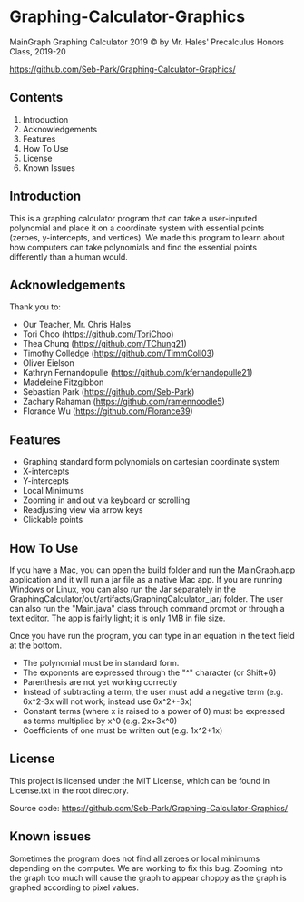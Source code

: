# Graphing-Calculator-Graphics
MainGraph Graphing Calculator 2019 ©
by Mr. Hales' Precalculus Honors Class, 2019-20

https://github.com/Seb-Park/Graphing-Calculator-Graphics/

Contents
--------
1. Introduction
2. Acknowledgements
3. Features
4. How To Use
5. License
6. Known Issues

Introduction
------------

This is a graphing calculator program that can take a user-inputed polynomial and place it on a coordinate system with essential points (zeroes, y-intercepts, and vertices). We made this program to learn about how computers can take polynomials and find the essential points differently than a human would.

Acknowledgements
----------------
Thank you to:
* Our Teacher, Mr. Chris Hales
* Tori Choo (https://github.com/ToriChoo)
* Thea Chung (https://github.com/TChung21)
* Timothy Colledge (https://github.com/TimmColl03)
* Oliver Eielson
* Kathryn Fernandopulle (https://github.com/kfernandopulle21)
* Madeleine Fitzgibbon
* Sebastian Park (https://github.com/Seb-Park)
* Zachary Rahaman (https://github.com/ramennoodle5)
* Florance Wu (https://github.com/Florance39)
 
Features
--------
  * Graphing standard form polynomials on cartesian coordinate system
  * X-intercepts
  * Y-intercepts
  * Local Minimums
  * Zooming in and out via keyboard or scrolling
  * Readjusting view via arrow keys
  * Clickable points

How To Use
----------

If you have a Mac, you can open the build folder and run the MainGraph.app application and it will run a jar file as a native Mac app. If you are running Windows or Linux, you can also run the Jar separately in the GraphingCalculator/out/artifacts/GraphingCalculator_jar/ folder. The user can also run the "Main.java" class through command prompt or through a text editor. The app is fairly light; it is only 1MB in file size.

Once you have run the program, you can type in an equation in the text field at the bottom. 
  * The polynomial must be in standard form. 
  * The exponents are expressed through the "^" character (or Shift+6)
  * Parenthesis are not yet working correctly
  * Instead of subtracting a term, the user must add a negative term (e.g. 6x^2-3x will not work; instead use 6x^2+-3x)
  * Constant terms (where x is raised to a power of 0) must be expressed as terms multiplied by x^0 (e.g. 2x+3x^0)
  * Coefficients of one must be written out (e.g. 1x^2+1x)

License
-------
This project is licensed under the MIT License, which can be found in License.txt in the root directory.

Source code:
https://github.com/Seb-Park/Graphing-Calculator-Graphics/

Known issues
------------------------
Sometimes the program does not find all zeroes or local minimums depending on the computer. We are working to fix this bug.
Zooming into the graph too much will cause the graph to appear choppy as the graph is graphed according to pixel values.